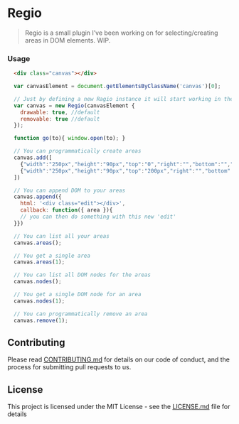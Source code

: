 # Regio

> Regio is a small plugin I’ve been working on for selecting/creating areas in DOM elements. WIP.

### Usage

```html
  <div class="canvas"></div>
```

```js
  var canvasElement = document.getElementsByClassName('canvas')[0];

  // Just by defining a new Ragio instance it will start working in the selected DOM node
  var canvas = new Regio(canvasElement {
    drawable: true, //default
    removable: true //default
  });

  function go(to){ window.open(to); }

  // You can programmatically create areas
  canvas.add([
    {"width":"250px","height":"90px","top":"0","right":"","bottom":"","left":"0","to":"https://www.ticketcarportalrede.com.br/#/login","click":go.bind(this, "https://www.ticketcarportalrede.com.br/#/login")},
    {"width":"250px","height":"90px","top":"200px","right":"","bottom":"","left":"0","to":"https://www.ticketcarportalrede.com.br/#/login","click":go.bind(this, "https://www.ticketcarportalrede.com.br/#/login")}
  ])

  // You can append DOM to your areas
  canvas.append({
    html: '<div class="edit"></div>',
    callback: function({ area }){
    // you can then do something with this new 'edit'
  }})

  // You can list all your areas
  canvas.areas();

  // You get a single area
  canvas.areas(1);

  // You can list all DOM nodes for the areas
  canvas.nodes();

  // You get a single DOM node for an area
  canvas.nodes(1);

  // You can programmatically remove an area
  canvas.remove(1);

```

## Contributing

Please read [CONTRIBUTING.md](CONTRIBUTING.md) for details on our code of conduct, and the process for submitting pull requests to us.

## License

This project is licensed under the MIT License - see the [LICENSE.md](LICENSE.md) file for details
